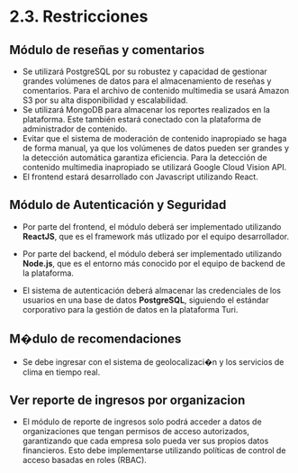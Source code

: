 # 2.3. Restricciones


## Módulo de reseñas y comentarios
- Se utilizará PostgreSQL por su robustez y capacidad de gestionar grandes volúmenes de datos para el almacenamiento de reseñas y comentarios. Para el archivo de contenido multimedia se usará Amazon S3 por su alta disponibilidad y escalabilidad.
- Se utilizará MongoDB para almacenar los reportes realizados en la plataforma. Este también estará conectado con la plataforma de administrador de contenido.
- Evitar que el sistema de moderación de contenido inapropiado se haga de forma manual, ya que los volúmenes de datos pueden ser grandes y la detección automática garantiza eficiencia. Para la detección de contenido multimedia inapropiado se utilizará Google Cloud Vision API.
- El frontend estará desarrollado con Javascript utilizando React.

## Módulo de Autenticación y Seguridad
- Por parte del frontend, el módulo deberá ser implementado utilizando **ReactJS**, que es el framework más utlizado por el equipo desarrollador.

- Por parte del backend, el módulo deberá ser implementado utilizando **Node.js**, que es el entorno más conocido por el equipo de backend de la plataforma.
  
- El sistema de autenticación deberá almacenar las credenciales de los usuarios en una base de datos **PostgreSQL**, siguiendo el estándar corporativo para la gestión de datos en la plataforma Turi.

## M�dulo de recomendaciones

- Se debe ingresar con el sistema de geolocalizaci�n y los servicios de clima en tiempo real.

## Ver reporte de ingresos por organizacion

- El módulo de reporte de ingresos solo podrá acceder a datos de organizaciones que tengan permisos de acceso autorizados, garantizando que cada empresa solo pueda ver sus propios datos financieros. Esto debe implementarse utilizando políticas de control de acceso basadas en roles (RBAC).

